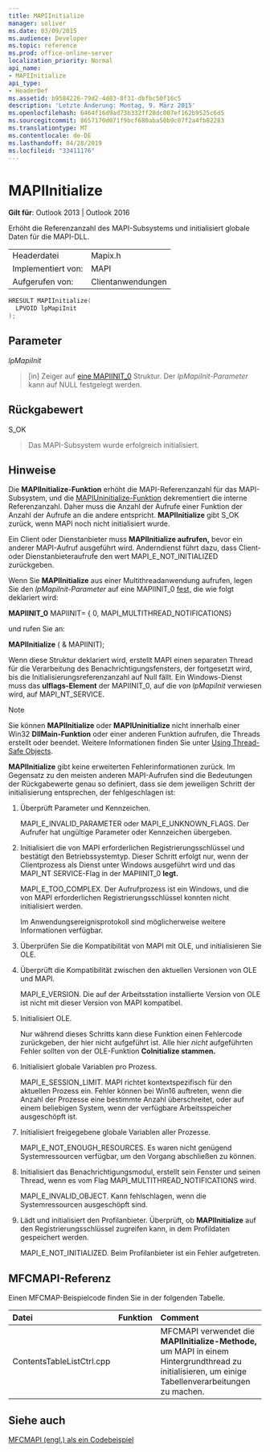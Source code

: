 ```yaml
---
title: MAPIInitialize
manager: soliver
ms.date: 03/09/2015
ms.audience: Developer
ms.topic: reference
ms.prod: office-online-server
localization_priority: Normal
api_name:
- MAPIInitialize
api_type:
- HeaderDef
ms.assetid: b9584226-79d2-4d83-8f31-dbfbc50f16c5
description: 'Letzte Änderung: Montag, 9. März 2015'
ms.openlocfilehash: 6464f16d9ad73b332ff20dc007ef162b9525c6d5
ms.sourcegitcommit: 8657170d071f9bcf680aba50b9c07f2a4fb82283
ms.translationtype: MT
ms.contentlocale: de-DE
ms.lasthandoff: 04/28/2019
ms.locfileid: "33411176"
---
```

# <a name="mapiinitialize"></a>MAPIInitialize

  
  
**Gilt für**: Outlook 2013 | Outlook 2016 
  
Erhöht die Referenzanzahl des MAPI-Subsystems und initialisiert globale Daten für die MAPI-DLL. 
  
|||
|:-----|:-----|
|Headerdatei  <br/> |Mapix.h  <br/> |
|Implementiert von:  <br/> |MAPI  <br/> |
|Aufgerufen von:  <br/> |Clientanwendungen  <br/> |
   
```cpp
HRESULT MAPIInitialize(
  LPVOID lpMapiInit
);
```

## <a name="parameters"></a>Parameter

 _lpMapiInit_
  
> [in] Zeiger auf [eine MAPIINIT_0](mapiinit_0.md) Struktur. Der  _lpMapiInit-Parameter_ kann auf NULL festgelegt werden. 
    
## <a name="return-value"></a>Rückgabewert

S_OK 
  
> Das MAPI-Subsystem wurde erfolgreich initialisiert.
    
## <a name="remarks"></a>Hinweise

Die **MAPIInitialize-Funktion** erhöht die MAPI-Referenzanzahl für das MAPI-Subsystem, und die [MAPIUninitialize-Funktion](mapiuninitialize.md) dekrementiert die interne Referenzanzahl. Daher muss die Anzahl der Aufrufe einer Funktion der Anzahl der Aufrufe an die andere entspricht. **MAPIInitialize** gibt S_OK zurück, wenn MAPI noch nicht initialisiert wurde. 
  
Ein Client oder Dienstanbieter muss **MAPIInitialize aufrufen,** bevor ein anderer MAPI-Aufruf ausgeführt wird. Anderndienst führt dazu, dass Client- oder Dienstanbieteraufrufe den wert MAPI_E_NOT_INITIALIZED zurückgeben. 
  
Wenn Sie **MAPIInitialize** aus einer Multithreadanwendung aufrufen, legen Sie den  _lpMapiInit-Parameter_ auf eine MAPIINIT_0 [fest,](mapiinit_0.md) die wie folgt deklariert wird: 
  
 **MAPIINIT_0** MAPIINIT= { 0, MAPI_MULTITHREAD_NOTIFICATIONS} 
  
und rufen Sie an: 
  
 **MAPIInitialize** ( &amp; MAPIINIT); 
  
Wenn diese Struktur deklariert wird, erstellt MAPI einen separaten Thread für die Verarbeitung des Benachrichtigungsfensters, der fortgesetzt wird, bis die Initialisierungsreferenzanzahl auf Null fällt. Ein Windows-Dienst muss das **ulflags-Element** der MAPIINIT_0, auf die _von lpMapiInit_ verwiesen wird, auf MAPI_NT_SERVICE.  
  
> [!NOTE]
> Sie können **MAPIInitialize** oder **MAPIUninitialize** nicht innerhalb einer Win32 **DllMain-Funktion** oder einer anderen Funktion aufrufen, die Threads erstellt oder beendet. Weitere Informationen finden Sie unter [Using Thread-Safe Objects](using-thread-safe-objects.md). 
  
 **MAPIInitialize** gibt keine erweiterten Fehlerinformationen zurück. Im Gegensatz zu den meisten anderen MAPI-Aufrufen sind die Bedeutungen der Rückgabewerte genau so definiert, dass sie dem jeweiligen Schritt der initialisierung entsprechen, der fehlgeschlagen ist: 
  
1. Überprüft Parameter und Kennzeichen.
    
    MAPI_E_INVALID_PARAMETER oder MAPI_E_UNKNOWN_FLAGS. Der Aufrufer hat ungültige Parameter oder Kennzeichen übergeben.
    
2. Initialisiert die von MAPI erforderlichen Registrierungsschlüssel und bestätigt den Betriebssystemtyp. Dieser Schritt erfolgt nur, wenn der Clientprozess als Dienst unter Windows ausgeführt wird und das MAPI_NT SERVICE-Flag in der MAPIINIT_0 **legt.** 
    
    MAPI_E_TOO_COMPLEX. Der Aufrufprozess ist ein Windows, und die von MAPI erforderlichen Registrierungsschlüssel konnten nicht initialisiert werden. 
    
    Im Anwendungsereignisprotokoll sind möglicherweise weitere Informationen verfügbar.
    
3. Überprüfen Sie die Kompatibilität von MAPI mit OLE, und initialisieren Sie OLE.
    
1. Überprüft die Kompatibilität zwischen den aktuellen Versionen von OLE und MAPI. 
    
    MAPI_E_VERSION. Die auf der Arbeitsstation installierte Version von OLE ist nicht mit dieser Version von MAPI kompatibel.
    
2. Initialisiert OLE. 
    
    Nur während dieses Schritts kann diese Funktion einen Fehlercode zurückgeben, der hier nicht aufgeführt ist. Alle hier _nicht_ aufgeführten Fehler sollten von der OLE-Funktion **CoInitialize stammen.**
    
4. Initialisiert globale Variablen pro Prozess.
    
    MAPI_E_SESSION_LIMIT. MAPI richtet kontextspezifisch für den aktuellen Prozess ein. Fehler können bei Win16 auftreten, wenn die Anzahl der Prozesse eine bestimmte Anzahl überschreitet, oder auf einem beliebigen System, wenn der verfügbare Arbeitsspeicher ausgeschöpft ist.
    
5. Initialisiert freigegebene globale Variablen aller Prozesse.
    
    MAPI_E_NOT_ENOUGH_RESOURCES. Es waren nicht genügend Systemressourcen verfügbar, um den Vorgang abschließen zu können.
    
6. Initialisiert das Benachrichtigungsmodul, erstellt sein Fenster und seinen Thread, wenn es vom Flag MAPI_MULTITHREAD_NOTIFICATIONS wird. 
    
    MAPI_E_INVALID_OBJECT. Kann fehlschlagen, wenn die Systemressourcen ausgeschöpft sind. 
    
7. Lädt und initialisiert den Profilanbieter. Überprüft, ob **MAPIInitialize** auf den Registrierungsschlüssel zugreifen kann, in dem Profildaten gespeichert werden. 
    
    MAPI_E_NOT_INITIALIZED. Beim Profilanbieter ist ein Fehler aufgetreten. 
    
## <a name="mfcmapi-reference"></a>MFCMAPI-Referenz

Einen MFCMAP-Beispielcode finden Sie in der folgenden Tabelle.
  
|**Datei**|**Funktion**|**Comment**|
|:-----|:-----|:-----|
|ContentsTableListCtrl.cpp  <br/> ||MFCMAPI verwendet die **MAPIInitialize-Methode,** um MAPI in einem Hintergrundthread zu initialisieren, um einige Tabellenverarbeitungen zu machen.  <br/> |
   
## <a name="see-also"></a>Siehe auch



[MFCMAPI (engl.) als ein Codebeispiel](mfcmapi-as-a-code-sample.md)

